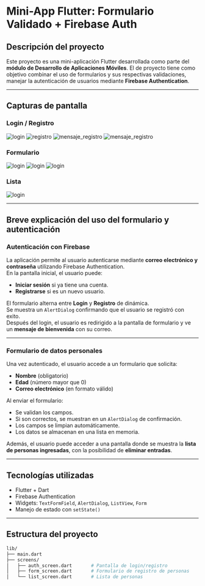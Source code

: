 # Mini-App Flutter: Formulario Validado + Firebase Auth

## Descripción del proyecto

Este proyecto es una mini-aplicación Flutter desarrollada como parte del **módulo de Desarrollo de Aplicaciones Móviles**.
El de proyecto tiene como objetivo combinar el uso de formularios y sus respectivas validaciones, manejar la autenticación de usuarios mediante **Firebase Authentication**.

---

## Capturas de pantalla

### Login / Registro
![login](assets/screenshots/login.png)
![registro](assets/screenshots/registro.png)
![mensaje_registro](assets/screenshots/mensaje_registro.png)
![mensaje_registro](assets/screenshots/mensaje_bienvenida.png)


### Formulario
![login](assets/screenshots/formulario.png)
![login](assets/screenshots/validacion.png)
![login](assets/screenshots/mensaje_formulario.png)

### Lista
![login](assets/screenshots/lista.png)

---

##  Breve explicación del uso del formulario y autenticación

### Autenticación con Firebase

La aplicación permite al usuario autenticarse mediante **correo electrónico y contraseña** utilizando Firebase Authentication.  
En la pantalla inicial, el usuario puede:
- **Iniciar sesión** si ya tiene una cuenta.
- **Registrarse** si es un nuevo usuario.

El formulario alterna entre **Login** y **Registro** de dinámica.  
Se muestra un `AlertDialog` confirmando que el usuario se registró con exito.  
Después del login, el usuario es redirigido a la pantalla de formulario y ve un **mensaje de bienvenida** con su correo.

---

### Formulario de datos personales

Una vez autenticado, el usuario accede a un formulario que solicita:
- **Nombre** (obligatorio)
- **Edad** (número mayor que 0)
- **Correo electrónico** (en formato válido)

Al enviar el formulario:
- Se validan los campos.
- Si son correctos, se muestran en un `AlertDialog` de confirmación.
- Los campos se limpian automáticamente.
- Los datos se almacenan en una lista en memoria.

Además, el usuario puede acceder a una pantalla donde se muestra la **lista de personas ingresadas**, con la posibilidad de **eliminar entradas**.

---

## Tecnologías utilizadas

- Flutter + Dart
- Firebase Authentication
- Widgets: `TextFormField`, `AlertDialog`, `ListView`, `Form`
- Manejo de estado con `setState()`

---

## Estructura del proyecto

```bash
lib/
├── main.dart
├── screens/
│   ├── auth_screen.dart       # Pantalla de login/registro
│   ├── form_screen.dart       # Formulario de registro de personas
│   └── list_screen.dart       # Lista de personas
